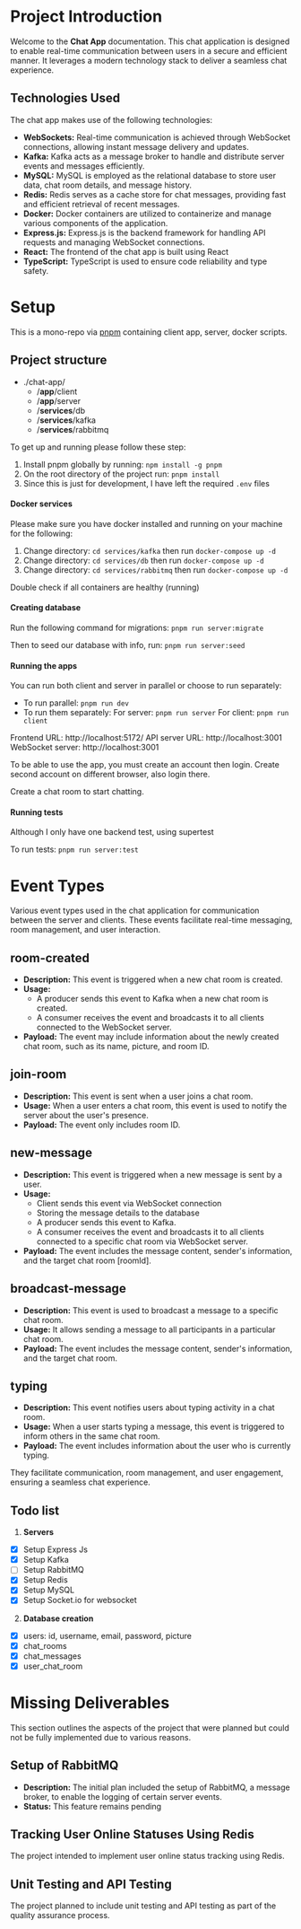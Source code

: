 # Project Introduction

Welcome to the **Chat App** documentation. This chat application is designed to enable real-time communication between users in a secure and efficient manner. It leverages a modern technology stack to deliver a seamless chat experience.

## Technologies Used

The chat app makes use of the following technologies:

- **WebSockets:** Real-time communication is achieved through WebSocket connections, allowing instant message delivery and updates.
- **Kafka:** Kafka acts as a message broker to handle and distribute server events and messages efficiently.
- **MySQL:** MySQL is employed as the relational database to store user data, chat room details, and message history.
- **Redis:** Redis serves as a cache store for chat messages, providing fast and efficient retrieval of recent messages.
- **Docker:** Docker containers are utilized to containerize and manage various components of the application.
- **Express.js:** Express.js is the backend framework for handling API requests and managing WebSocket connections.
- **React:** The frontend of the chat app is built using React
- **TypeScript:** TypeScript is used to ensure code reliability and type safety.

# Setup

This is a mono-repo via [pnpm](https://pnpm.io/) containing client app, server, docker scripts.

## Project structure

- ./chat-app/
  - /**app**/client
  - /**app**/server
  - /**services**/db
  - /**services**/kafka
  - /**services**/rabbitmq

To get up and running please follow these step:

1. Install pnpm globally by running: `npm install -g pnpm`
2. On the root directory of the project run: `pnpm install`
3. Since this is just for development, I have left the required `.env` files

#### Docker services

Please make sure you have docker installed and running on your machine for the following:

1. Change directory: `cd services/kafka` then run `docker-compose up -d`
2. Change directory: `cd services/db` then run `docker-compose up -d`
3. Change directory: `cd services/rabbitmq` then run `docker-compose up -d`

Double check if all containers are healthy (running)

#### Creating database

Run the following command for migrations:
`pnpm run server:migrate`

Then to seed our database with info, run:
`pnpm run server:seed`

#### Running the apps

You can run both client and server in parallel or choose to run separately:

- To run parallel: `pnpm run dev`
- To run them separately:
  For server: `pnpm run server`
  For client: `pnpm run client`

Frontend URL: http://localhost:5172/
API server URL: http://localhost:3001
WebSocket server: http://localhost:3001

To be able to use the app, you must create an account then login. Create second account on different browser, also login there.

Create a chat room to start chatting.

#### Running tests

Although I only have one backend test, using supertest

To run tests: `pnpm run server:test`

# Event Types

Various event types used in the chat application for communication between the server and clients. These events facilitate real-time messaging, room management, and user interaction.

## room-created

- **Description:** This event is triggered when a new chat room is created.
- **Usage:**
  - A producer sends this event to Kafka when a new chat room is created.
  - A consumer receives the event and broadcasts it to all clients connected to the WebSocket server.
- **Payload:** The event may include information about the newly created chat room, such as its name, picture, and room ID.

## join-room

- **Description:** This event is sent when a user joins a chat room.
- **Usage:** When a user enters a chat room, this event is used to notify the server about the user's presence.
- **Payload:** The event only includes room ID.

## new-message

- **Description:** This event is triggered when a new message is sent by a user.
- **Usage:**
  - Client sends this event via WebSocket connection
  - Storing the message details to the database
  - A producer sends this event to Kafka.
  - A consumer receives the event and broadcasts it to all clients connected to a specific chat room via WebSocket server.
- **Payload:** The event includes the message content, sender's information, and the target chat room [roomId].

## broadcast-message

- **Description:** This event is used to broadcast a message to a specific chat room.
- **Usage:** It allows sending a message to all participants in a particular chat room.
- **Payload:** The event includes the message content, sender's information, and the target chat room.

## typing

- **Description:** This event notifies users about typing activity in a chat room.
- **Usage:** When a user starts typing a message, this event is triggered to inform others in the same chat room.
- **Payload:** The event includes information about the user who is currently typing.

They facilitate communication, room management, and user engagement, ensuring a seamless chat experience.

## Todo list

1. **Servers**

- [x] Setup Express Js
- [x] Setup Kafka
- [ ] Setup RabbitMQ
- [x] Setup Redis
- [x] Setup MySQL
- [x] Setup Socket.io for websocket

2. **Database creation**

- [x] users: id, username, email, password, picture
- [x] chat_rooms
- [x] chat_messages
- [x] user_chat_room

# Missing Deliverables

This section outlines the aspects of the project that were planned but could not be fully implemented due to various reasons.

## Setup of RabbitMQ

- **Description:** The initial plan included the setup of RabbitMQ, a message broker, to enable the logging of certain server events.
- **Status:** This feature remains pending

## Tracking User Online Statuses Using Redis
The project intended to implement user online status tracking using Redis.

## Unit Testing and API Testing
The project planned to include unit testing and API testing as part of the quality assurance process.
